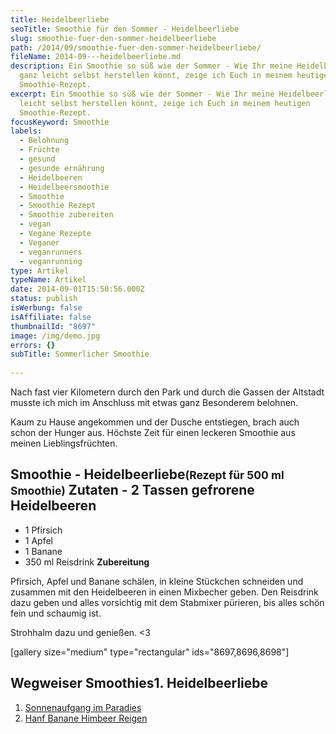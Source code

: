 ```yaml
---
title: Heidelbeerliebe
seoTitle: Smoothie für den Sommer - Heidelbeerliebe
slug: smoothie-fuer-den-sommer-heidelbeerliebe
path: /2014/09/smoothie-fuer-den-sommer-heidelbeerliebe/
fileName: 2014-09---heidelbeerliebe.md
description: Ein Smoothie so süß wie der Sommer - Wie Ihr meine Heidelbeerliebe
  ganz leicht selbst herstellen könnt, zeige ich Euch in meinem heutigen
  Smoothie-Rezept.
excerpt: Ein Smoothie so süß wie der Sommer - Wie Ihr meine Heidelbeerliebe ganz
  leicht selbst herstellen könnt, zeige ich Euch in meinem heutigen
  Smoothie-Rezept.
focusKeyword: Smoothie
labels:
  - Belohnung
  - Früchte
  - gesund
  - gesunde ernährung
  - Heidelbeeren
  - Heidelbeersmoothie
  - Smoothie
  - Smoothie Rezept
  - Smoothie zubereiten
  - vegan
  - Vegane Rezepte
  - Veganer
  - veganrunners
  - veganrunning
type: Artikel
typeName: Artikel
date: 2014-09-01T15:50:56.000Z
status: publish
isWerbung: false
isAffiliate: false
thumbnailId: "8697"
image: /img/demo.jpg
errors: {}
subTitle: Sommerlicher Smoothie
  
---
```


Nach fast vier Kilometern durch den Park und durch die Gassen der Altstadt
musste ich mich im Anschluss mit etwas ganz Besonderem belohnen.

Kaum zu Hause angekommen und der Dusche entstiegen, brach auch schon der Hunger
aus. Höchste Zeit für einen leckeren Smoothie aus meinen Lieblingsfrüchten.

## Smoothie - Heidelbeerliebe<small>(Rezept für 500 ml Smoothie)</small> **Zutaten** - 2 Tassen gefrorene Heidelbeeren

- 1 Pfirsich
- 1 Apfel
- 1 Banane
- 350 ml Reisdrink **Zubereitung**

Pfirsich, Apfel und Banane schälen, in kleine Stückchen schneiden und zusammen
mit den Heidelbeeren in einen Mixbecher geben. Den Reisdrink dazu geben und
alles vorsichtig mit dem Stabmixer pürieren, bis alles schön fein und schaumig
ist.

Strohhalm dazu und genießen. &lt;3

[gallery size="medium" type="rectangular" ids="8697,8696,8698"]

## Wegweiser Smoothies1. Heidelbeerliebe

1.  [Sonnenaufgang im Paradies](/2014/08/sonnenaufgang-im-paradies/)
1.  [Hanf Banane Himbeer Reigen](/2017/04/hanf-banane-himbeer-smoothie/)

  